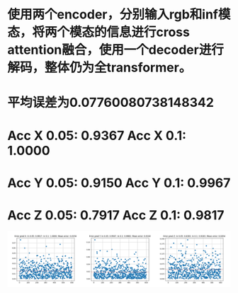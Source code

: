 # 使用两个encoder，分别输入rgb和inf模态，将两个模态的信息进行cross attention融合，使用一个decoder进行解码，整体仍为全transformer。
# 平均误差为0.07760080738148342
# Acc X 0.05: 0.9367 Acc X 0.1: 1.0000
# Acc Y 0.05: 0.9150 Acc Y 0.1: 0.9967
# Acc Z 0.05: 0.7917 Acc Z 0.1: 0.9817

![avatar](epoch_60.png)